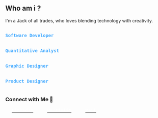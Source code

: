 ## Who am i ?

I'm a Jack of all trades, who loves blending technology with creativity.

<kbd><br><b style="color:#44AAFF">Software Developer</b><br><br></kbd>
<kbd><br><b style="color:#44AAFF">Quantitative Analyst</b><br><br></kbd>
<kbd><br><b style="color:#44AAFF">Graphic Designer</b><br><br></kbd>
<kbd><br><b style="color:#44AAFF">Product Designer</b><br><br></kbd>







### Connect with Me 🔗 
<a href="https://www.linkedin.com/in/michiel-celis/"><kbd style="background:#2667caF; color:#FFFFFF; border:none; padding:10px 20px; cursor:pointer;">LinkedIn</kbd></a>
<a href="https://michielcelis.com"><kbd style="background:#2667caF; color:#FFFFFF; border:none; padding:10px 20px; cursor:pointer;">Portfolio</kbd></a>
<a href="mailto:info@michielcelis.com"><kbd style="background:#2667caF; color:#FFFFFF; border:none; padding:10px 20px; cursor:pointer;">Mail</kbd></a>
